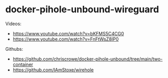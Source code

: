 # docker-pihole-unbound-wireguard

Videos:
- https://www.youtube.com/watch?v=bKFMS5C4CG0
- https://www.youtube.com/watch?v=FnFtWsZ8IP0


Githubs:
- https://github.com/chriscrowe/docker-pihole-unbound/tree/main/two-container
- https://github.com/IAmStoxe/wirehole



